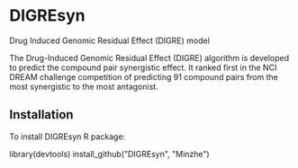 # DIGREsyn
Drug Induced Genomic Residual Effect (DIGRE) model

The Drug-Induced Genomic Residual Effect (DIGRE) algorithm is developed to predict the compound pair synergistic effect. It ranked first in the NCI DREAM challenge competition of predicting 91 compound pairs from the most synergistic to the most antagonist.

## Installation
To install DIGREsyn R package:

library(devtools)
install_github("DIGREsyn", "Minzhe")

